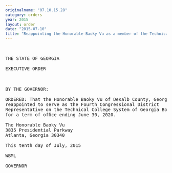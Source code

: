 ```yaml
---
originalname: "07.10.15.28"
category: orders
year: 2015
layout: order
date: "2015-07-10"
title: "Reappointing the Honorable Baoky Vu as a member of the Technical College System of Georgia Board"
---
```

<pre>
 

THE STATE OF GEORGIA

EXECUTIVE ORDER

 

BY THE GOVERNOR:

ORDERED: That the Honorable Baoky Vu of DeKalb County, Georgia, is
reappointed to serve as the Fourth Congressional District
Representative on the Technical College System of Georgia Board,
for a term of ofﬁce ending June 30, 2020.

The Honorable Baoky Vu
3835 Presidential Parkway
Atlanta, Georgia 30340

This tenth day of July, 2015

WBML

GOVERNOR

 

</pre>
